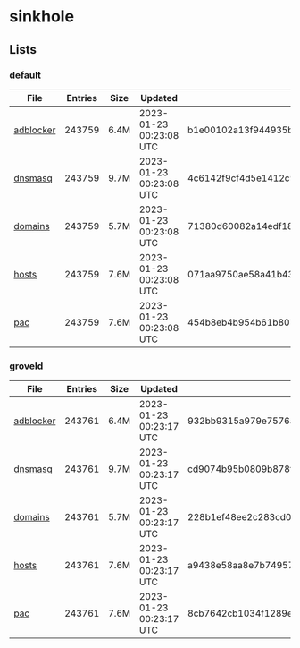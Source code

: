 # sinkhole

## Lists

### default

|File|Entries|Size|Updated|Hash|
|-|-|-|-|-|
|[adblocker](https://raw.githubusercontent.com/groveld/sinkhole/lists/default/adblocker.txt)|243759|6.4M|2023-01-23 00:23:08 UTC|b1e00102a13f944935bf6cbc140605bd335f61f1ea92790f6c082ca8d13a3073|
|[dnsmasq](https://raw.githubusercontent.com/groveld/sinkhole/lists/default/dnsmasq.txt)|243759|9.7M|2023-01-23 00:23:08 UTC|4c6142f9cf4d5e1412c966225a5a278e1083923bfb99e504d2b286e86b640a39|
|[domains](https://raw.githubusercontent.com/groveld/sinkhole/lists/default/domains.txt)|243759|5.7M|2023-01-23 00:23:08 UTC|71380d60082a14edf185b67d87cf89b31cb80a39619c28fc755560d6a38546f9|
|[hosts](https://raw.githubusercontent.com/groveld/sinkhole/lists/default/hosts.txt)|243759|7.6M|2023-01-23 00:23:08 UTC|071aa9750ae58a41b43886235c9cb6c5fa08de3c8aff5d13f6542ce628eed0ae|
|[pac](https://raw.githubusercontent.com/groveld/sinkhole/lists/default/pac.txt)|243759|7.6M|2023-01-23 00:23:08 UTC|454b8eb4b954b61b807f3fab42d1bfa765e41b70cee80a6bb5bb6ef0b0538f7b|

### groveld

|File|Entries|Size|Updated|Hash|
|-|-|-|-|-|
|[adblocker](https://raw.githubusercontent.com/groveld/sinkhole/lists/groveld/adblocker.txt)|243761|6.4M|2023-01-23 00:23:17 UTC|932bb9315a979e7576a28e440df0a8dd49e4a80b33152afc3e64e53e22dbfb36|
|[dnsmasq](https://raw.githubusercontent.com/groveld/sinkhole/lists/groveld/dnsmasq.txt)|243761|9.7M|2023-01-23 00:23:17 UTC|cd9074b95b0809b878f213f1cd3076b3f791a5065f4a16bfefcbe8c0398cc33e|
|[domains](https://raw.githubusercontent.com/groveld/sinkhole/lists/groveld/domains.txt)|243761|5.7M|2023-01-23 00:23:17 UTC|228b1ef48ee2c283cd0f3af9b6bfb6da737c160a4023133992dae5cccbcf86b2|
|[hosts](https://raw.githubusercontent.com/groveld/sinkhole/lists/groveld/hosts.txt)|243761|7.6M|2023-01-23 00:23:17 UTC|a9438e58aa8e7b749575f64eb7c64a1856949b6fbaca43e6f67f828ad7f2bb37|
|[pac](https://raw.githubusercontent.com/groveld/sinkhole/lists/groveld/pac.txt)|243761|7.6M|2023-01-23 00:23:17 UTC|8cb7642cb1034f1289e568f216734bc8f5708eee367c3e395da373048718d1b0|

